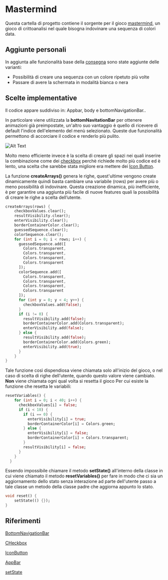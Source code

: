 # Mastermind

Questa cartella di progetto contiene il sorgente per il gioco [mastermind](https://it.wikipedia.org/wiki/Mastermind), un gioco di crittoanalisi nel quale bisogna indovinare una sequenza di colori data.

## Aggiunte personali

In aggiunta alle funzionalità base della [consegna](https://gitlab.com/zuclassroom2223/consegne/-/blob/main/flutter_01_mastermind.md) sono state aggiunte delle varianti:
 - Possibilità di creare una sequenza con un colore ripetuto più volte
 - Passare di avere la schermata in modalità bianca o nera


## Scelte implementative

Il codice appare suddiviso in: Appbar, body e bottomNavigationBar..

In particolare viene utilizzata la **bottomNavitationBar** per ottenere animazioni già preimpostate, un'altro suo vantaggio è quello di ricevere di default l'indice dell'elemento del menù selezionato. Queste due funzionalità permettono di accorciare il codice e renderlo più pulito.

![Alt Text](https://media.giphy.com/media/vFKqnCdLPNOKc/giphy.gif)

Molto meno efficiente invece è la scelta di creare gli spazi nei quali inserire la combinazione come dei [checkbox](https://api.flutter.dev/flutter/material/Checkbox-class.html) perchè richiede molto più codice ed è lento, una scelta che sarebbe stata migliore era mettere dei [Icon Button](https://mui.com/material-ui/api/icon-button/).

La funzione **createArrays()** genera le righe, quest'ultime vengono create dinamicamente quindi basta cambiare una variabile (rows) per avere più o meno possibilità di indovinare. Questa creazione dinamica, più inefficiente, è per garantire una aggiunta più facile di nuove features quali la possibilità di creare le righe a scelta dell’utente.
```dart
createArrays(rows) {
    checkboxValues.clear();
    resultVisibility.clear();
    enterVisibility.clear();
    borderContainerColor.clear();
    guessedSequence.clear();
    colorSequence.clear();
    for (int i = 0; i < rows; i++) {
      guessedSequence.add([
        Colors.transparent,
        Colors.transparent,
        Colors.transparent,
        Colors.transparent
      ]);
      colorSequence.add([
        Colors.transparent,
        Colors.transparent,
        Colors.transparent,
        Colors.transparent
      ]);
      for (int y = 0; y < 4; y++) {
        checkboxValues.add(false);
      }
      if (i != 0) {
        resultVisibility.add(false);
        borderContainerColor.add(Colors.transparent);
        enterVisibility.add(false);
      } else {
        resultVisibility.add(false);
        borderContainerColor.add(Colors.green);
        enterVisibility.add(true);
      }
    }
}
```
Tale funzione così dispendiosa viene chiamata solo all'inizio del gioco, o nel caso di scelta di righe dell'utente, quando questo valore viene cambiato. **Non** viene chiamata ogni qual volta si resetta il gioco Per cui esiste la funzione che resetta le variabili:
```dart
resetVariables() {
    for (int i = 0; i < 40; i++) {
      checkboxValues[i] = false;
      if (i < 10) {
        if (i == 0) {
          enterVisibility[i] = true;
          borderContainerColor[i] = Colors.green;
        } else {
          enterVisibility[i] = false;
          borderContainerColor[i] = Colors.transparent;
        }
        resultVisibility[i] = false;
      }
    }
  }
 ```

Essendo impossibile chiamare il metodo **setState()** all'interno della classe in cui viene chiamato il metodo **resetVariables()** per fare in modo che ci sia un aggiornamento dello stato senza interazione ad parte dell'utente passo a tale classe un metodo della classe padre che aggiorna appunto lo stato.

```dart
void reset() {
    setState(() {});
}
```
## Riferimenti
[BottomNavigationBar](https://api.flutter.dev/flutter/material/BottomNavigationBar-class.html)

[CHeckbox](https://api.flutter.dev/flutter/material/Checkbox-class.html)

[IconButton](https://api.flutter.dev/flutter/material/IconButton-class.html)

[AppBar](https://api.flutter.dev/flutter/material/AppBar-class.html)

[setState](https://api.flutter.dev/flutter/widgets/State/setState.html)
